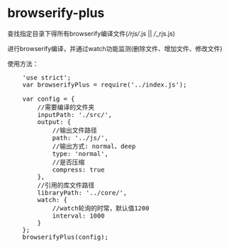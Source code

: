 # browserify-plus

查找指定目录下得所有browserify编译文件(*/rjs/*.js || */*_rjs.js)

进行browserify编译，并通过watch功能监测(删除文件、增加文件、修改文件)

使用方法：

<pre>
    'use strict';
    var browserifyPlus = require('../index.js');
    
    var config = {
        //需要编译的文件夹
        inputPath: './src/',
        output: {
            //输出文件路径
            path: '../js/',
            //输出方式: normal、deep
            type: 'normal',
            //是否压缩
            compress: true
        },
        //引用的库文件路径
        libraryPath: '../core/',
        watch: {
            //watch轮询的时常，默认值1200
            interval: 1000
        }
    };
    browserifyPlus(config);
</pre>
